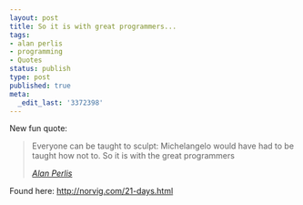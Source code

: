 ```yaml
---
layout: post
title: So it is with great programmers...
tags:
- alan perlis
- programming
- Quotes
status: publish
type: post
published: true
meta:
  _edit_last: '3372398'
---
```

New fun quote:

> Everyone can be taught to sculpt: Michelangelo would have had to be taught how not to. So it is with the great programmers
>
> [<cite>Alan Perlis</cite>](http://www-pu.informatik.uni-tuebingen.de/users/klaeren/epigrams.html)

Found here: <a title="Teach Yourself Programming in Ten Years" href="http://norvig.com/21-days.html">http://norvig.com/21-days.html</a>

